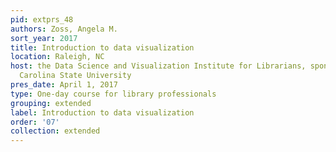 ```yaml
---
pid: extprs_48
authors: Zoss, Angela M.
sort_year: 2017
title: Introduction to data visualization
location: Raleigh, NC
host: the Data Science and Visualization Institute for Librarians, sponsored by North
  Carolina State University
pres_date: April 1, 2017
type: One-day course for library professionals
grouping: extended
label: Introduction to data visualization
order: '07'
collection: extended
---
```

